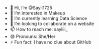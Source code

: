 - 👋 Hi, I’m @Sayli1725
- 👀 I’m interested in Makeup
- 🌱 I’m currently learning Data Science
- 💞️ I’m looking to collaborate on a website
- 📫 How to reach me: sayliii_
- 😄 Pronouns: She/Her
- ⚡ Fun fact: I have no clue about GitHub

<!---
Sayli1725/Sayli1725 is a ✨ special ✨ repository because its `README.md` (this file) appears on your GitHub profile.
You can click the Preview link to take a look at your changes.
--->
